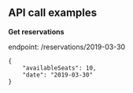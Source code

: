 
## API call examples

**Get reservations**

endpoint: /reservations/2019-03-30
```
{
    "availableSeats": 10,
    "date": "2019-03-30"
}
```